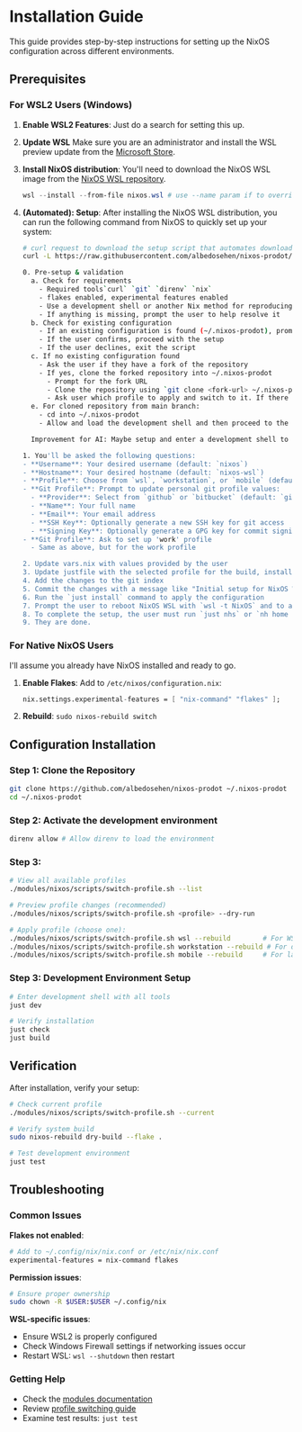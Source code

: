 # Installation Guide

This guide provides step-by-step instructions for setting up the NixOS configuration
across different environments.

## Prerequisites

### For WSL2 Users (Windows)

1. **Enable WSL2 Features**:
   Just do a search for setting this up.

2. **Update WSL**
   Make sure you are an administrator and install the WSL preview update from the [Microsoft Store](https://aka.ms/wslstorepage).

3. **Install NixOS distribution**:
   You'll need to download the NixOS WSL image from the [NixOS WSL repository](https://github.com/nix-community/NixOS-WSL).

   ```powershell
   wsl --install --from-file nixos.wsl # use --name param if to override the default WSL distro name (NixOS)
   ```

4. **(Automated): Setup**:
   After installing the NixOS WSL distribution, you can run the following command from NixOS to quickly set up your system:

   ```bash
   # curl request to download the setup script that automates downloading and installing the configuration
   curl -L https://raw.githubusercontent.com/albedosehen/nixos-prodot/scripts/auto-setup.sh | bash

   0. Pre-setup & validation
     a. Check for requirements
       - Required tools`curl` `git` `direnv` `nix`
       - flakes enabled, experimental features enabled
       - Use a development shell or another Nix method for reproducing the necessary environment? Let AI figure this out.
       - If anything is missing, prompt the user to help resolve it
     b. Check for existing configuration
       - If an existing configuration is found (~/.nixos-prodot), prompt the user to confirm if they want to overwrite it
       - If the user confirms, proceed with the setup
       - If the user declines, exit the script
     c. If no existing configuration found
       - Ask the user if they have a fork of the repository
       - If yes, clone the forked repository into ~/.nixos-prodot
         - Prompt for the fork URL
         - Clone the repository using `git clone <fork-url> ~/.nixos-prodot`
         - Ask user which profile to apply and switch to it. If there are any errors the user will have to manually resolve it.
     e. For cloned repository from main branch:
       - cd into ~/.nixos-prodot
       - Allow and load the development shell and then proceed to the next step

     Improvement for AI: Maybe setup and enter a development shell to ensure all dependencies are available prior to running the setup script.

   1. You'll be asked the following questions:
   - **Username**: Your desired username (default: `nixos`)
   - **Hostname**: Your desired hostname (default: `nixos-wsl`)
   - **Profile**: Choose from `wsl`, `workstation`, or `mobile` (default: `wsl`)
   - **Git Profile**: Prompt to update personal git profile values:
     - **Provider**: Select from `github` or `bitbucket` (default: `github`)
     - **Name**: Your full name
     - **Email**: Your email address
     - **SSH Key**: Optionally generate a new SSH key for git access
     - **Signing Key**: Optionally generate a GPG key for commit signing
   - **Git Profile**: Ask to set up 'work' profile
     - Same as above, but for the work profile

   2. Update vars.nix with values provided by the user
   3. Update justfile with the selected profile for the build, install, and switch commands
   4. Add the changes to the git index
   5. Commit the changes with a message like "Initial setup for NixOS WSL configuration" (I don't want the user to push to my repository, so they will need to push to their own fork) The script can attempt to fork the repository if it doesn't exist, but it will require the user to have a GitHub account and be logged in.
   6. Run the `just install` command to apply the configuration
   7. Prompt the user to reboot NixOS WSL with `wsl -t NixOS` and to apply the change with `wsl -d NixOS --system root exit`
   8. To complete the setup, the user must run `just nhs` or `nh home switch .` from the `~/.nixos-prodot` directory to apply the home-manager configuration.
   9. They are done.
   ```

### For Native NixOS Users

I'll assume you already have NixOS installed and ready to go.

1. **Enable Flakes**: Add to `/etc/nixos/configuration.nix`:

   ```nix
   nix.settings.experimental-features = [ "nix-command" "flakes" ];
   ```

2. **Rebuild**: `sudo nixos-rebuild switch`

## Configuration Installation

### Step 1: Clone the Repository

```bash
git clone https://github.com/albedosehen/nixos-prodot ~/.nixos-prodot
cd ~/.nixos-prodot
```

### Step 2: Activate the development environment

```bash
direnv allow # Allow direnv to load the environment
```

### Step 3:

```bash
# View all available profiles
./modules/nixos/scripts/switch-profile.sh --list

# Preview profile changes (recommended)
./modules/nixos/scripts/switch-profile.sh <profile> --dry-run

# Apply profile (choose one):
./modules/nixos/scripts/switch-profile.sh wsl --rebuild        # For WSL2
./modules/nixos/scripts/switch-profile.sh workstation --rebuild # For desktop
./modules/nixos/scripts/switch-profile.sh mobile --rebuild     # For laptop
```

### Step 3: Development Environment Setup

```bash
# Enter development shell with all tools
just dev

# Verify installation
just check
just build
```

## Verification

After installation, verify your setup:

```bash
# Check current profile
./modules/nixos/scripts/switch-profile.sh --current

# Verify system build
sudo nixos-rebuild dry-build --flake .

# Test development environment
just test
```

## Troubleshooting

### Common Issues

**Flakes not enabled**:

```bash
# Add to ~/.config/nix/nix.conf or /etc/nix/nix.conf
experimental-features = nix-command flakes
```

**Permission issues**:

```bash
# Ensure proper ownership
sudo chown -R $USER:$USER ~/.config/nix
```

**WSL-specific issues**:

- Ensure WSL2 is properly configured
- Check Windows Firewall settings if networking issues occur
- Restart WSL: `wsl --shutdown` then restart

### Getting Help

- Check the [modules documentation](./modules.md)
- Review [profile switching guide](./switching.md)
- Examine test results: `just test`
